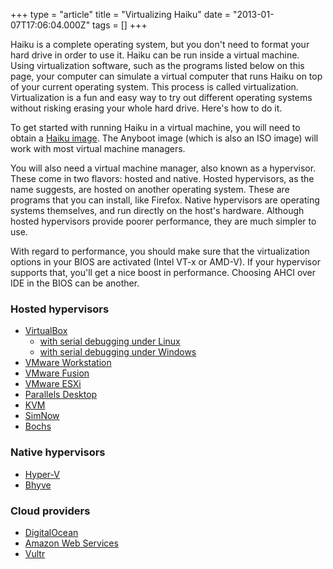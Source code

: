 +++
type = "article"
title = "Virtualizing Haiku"
date = "2013-01-07T17:06:04.000Z"
tags = []
+++

Haiku is a complete operating system, but you don't need to format your hard drive in order to use it. Haiku can be run inside a virtual machine. Using virtualization software, such as the programs listed below on this page, your computer can simulate a virtual computer that runs Haiku on top of your current operating system. This process is called virtualization. Virtualization is a fun and easy way to try out different operating systems without risking erasing your whole hard drive. Here's how to do it.

<!--more-->

To get started with running Haiku in a virtual machine, you will need to obtain a <a href="/get-haiku">Haiku image</a>. The Anyboot image (which is also an ISO image) will work with most virtual machine managers.

You will also need a virtual machine manager, also known as a hypervisor. These come in two flavors: hosted and native. Hosted hypervisors, as the name suggests, are hosted on another operating system. These are programs that you can install, like Firefox. Native hypervisors are operating systems themselves, and run directly on the host's hardware. Although hosted hypervisors provide poorer performance, they are much simpler to use.

With regard to performance, you should make sure that the virtualization options in your BIOS are activated (Intel VT-x or AMD-V). If your hypervisor supports that, you'll get a nice boost in performance. Choosing AHCI over IDE in the BIOS can be another.

<h3>Hosted hypervisors</h3>
<ul>
    <li><a href="/guides/virtualizing/virtualbox">VirtualBox</a><ul>
        <li><a href="/guides/virtualizing/virtualbox-linux-debugging">with serial debugging under Linux</a></li>
        <li><a href="/guides/virtualizing/virtualbox-windows-debugging">with serial debugging under Windows</a></li>
    </ul>
    </li>
    <li><a href="/guides/virtualizing/vmware-workstation">VMware Workstation</a></li>
    <li><a href="/guides/virtualizing/vmware-fusion">VMware Fusion</a></li>
    <li><a href="/guides/virtualizing/vmware-esxi">VMware ESXi</li>
    <li><a href="/guides/virtualizing/parallels-desktop">Parallels Desktop</a></li>
    <li><a href="/guides/virtualizing/KVM">KVM</a></li>
    <li><a href="/guides/virtualizing/simnow">SimNow</a></li>
    <li><a href="/guides/virtualizing/bochs">Bochs</a></li>
</ul>
<h3>Native hypervisors</h3>
<ul>
    <li><a href="/guides/virtualizing/hyper-v">Hyper-V</a></li>
    <li><a href="/guides/virtualizing/bhyve">Bhyve</a></li>
</ul>
<h3>Cloud providers</h3>
<ul>
    <li><a href="/guides/virtualizing/digitalocean">DigitalOcean</a></li>
    <li><a href="/guides/virtualizing/aws">Amazon Web Services</a></li>
    <li><a href="/guides/virtualizing/vultr">Vultr</a></li>
</ul>
